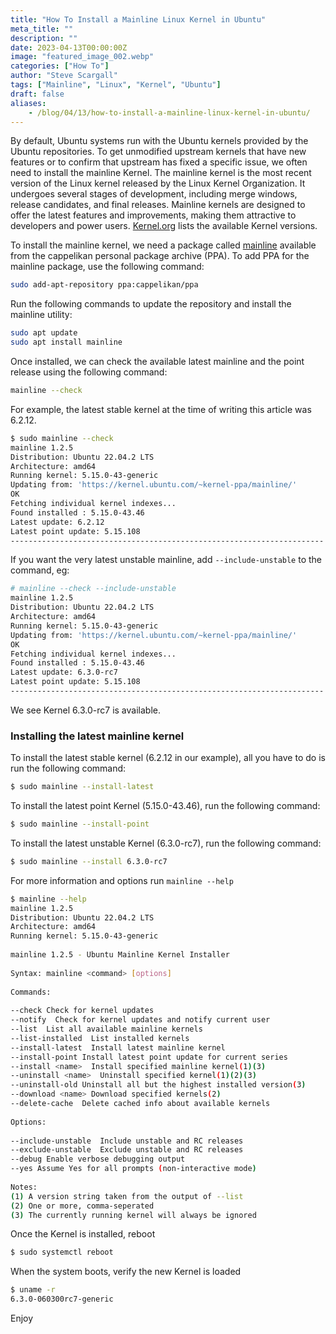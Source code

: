 ```yaml
---
title: "How To Install a Mainline Linux Kernel in Ubuntu"
meta_title: ""
description: ""
date: 2023-04-13T00:00:00Z
image: "featured_image_002.webp"
categories: ["How To"]
author: "Steve Scargall"
tags: ["Mainline", "Linux", "Kernel", "Ubuntu"]
draft: false
aliases:
    - /blog/04/13/how-to-install-a-mainline-linux-kernel-in-ubuntu/
---
```


By default, Ubuntu systems run with the Ubuntu kernels provided by the Ubuntu repositories. To get unmodified upstream kernels that have new features or to confirm that upstream has fixed a specific issue, we often need to install the mainline Kernel. The mainline kernel is the most recent version of the Linux kernel released by the Linux Kernel Organization. It undergoes several stages of development, including merge windows, release candidates, and final releases. Mainline kernels are designed to offer the latest features and improvements, making them attractive to developers and power users. [Kernel.org](https://www.kernel.org/) lists the available Kernel versions. 

To install the mainline kernel, we need a package called [mainline](https://github.com/bkw777/mainline?ref=learnubuntu.com) available from the cappelikan personal package archive (PPA). To add PPA for the mainline package, use the following command:

```bash
sudo add-apt-repository ppa:cappelikan/ppa
```

Run the following commands to update the repository and install the mainline utility:

```bash
sudo apt update
sudo apt install mainline
```

Once installed, we can check the available latest mainline and the point release using the following command:

```bash
mainline --check
```

For example, the latest stable kernel at the time of writing this article was 6.2.12.

```bash
$ sudo mainline --check
mainline 1.2.5
Distribution: Ubuntu 22.04.2 LTS
Architecture: amd64
Running kernel: 5.15.0-43-generic
Updating from: 'https://kernel.ubuntu.com/~kernel-ppa/mainline/'
OK
Fetching individual kernel indexes...
Found installed : 5.15.0-43.46
Latest update: 6.2.12
Latest point update: 5.15.108
----------------------------------------------------------------------
```

If you want the very latest unstable mainline, add `--include-unstable` to the command, eg:

```bash
# mainline --check --include-unstable
mainline 1.2.5
Distribution: Ubuntu 22.04.2 LTS
Architecture: amd64
Running kernel: 5.15.0-43-generic
Updating from: 'https://kernel.ubuntu.com/~kernel-ppa/mainline/'
OK
Fetching individual kernel indexes...
Found installed : 5.15.0-43.46
Latest update: 6.3.0-rc7
Latest point update: 5.15.108
----------------------------------------------------------------------
```

We see Kernel 6.3.0-rc7 is available. 

### Installing the latest mainline kernel

To install the latest stable kernel (6.2.12 in our example), all you have to do is run the following command:
```bash
$ sudo mainline --install-latest
```

To install the latest point Kernel (5.15.0-43.46), run the following command:
```bash
$ sudo mainline --install-point
```

To install the latest unstable Kernel (6.3.0-rc7), run the following command:
```bash
$ sudo mainline --install 6.3.0-rc7
```

For more information and options run `mainline --help`
```bash
$ mainline --help
mainline 1.2.5
Distribution: Ubuntu 22.04.2 LTS
Architecture: amd64
Running kernel: 5.15.0-43-generic
  
mainline 1.2.5 - Ubuntu Mainline Kernel Installer
  
Syntax: mainline <command> [options]
  
Commands:
  
--check Check for kernel updates
--notify  Check for kernel updates and notify current user
--list  List all available mainline kernels
--list-installed  List installed kernels
--install-latest  Install latest mainline kernel
--install-point Install latest point update for current series
--install <name>  Install specified mainline kernel(1)(3)
--uninstall <name>  Uninstall specified kernel(1)(2)(3)
--uninstall-old Uninstall all but the highest installed version(3)
--download <name> Download specified kernels(2)
--delete-cache  Delete cached info about available kernels
  
Options:
  
--include-unstable  Include unstable and RC releases
--exclude-unstable  Exclude unstable and RC releases
--debug Enable verbose debugging output
--yes Assume Yes for all prompts (non-interactive mode)
  
Notes:
(1) A version string taken from the output of --list
(2) One or more, comma-seperated
(3) The currently running kernel will always be ignored
```

Once the Kernel is installed, reboot

```bash
$ sudo systemctl reboot
```

When the system boots, verify the new Kernel is loaded

```bash
$ uname -r
6.3.0-060300rc7-generic
```

Enjoy

